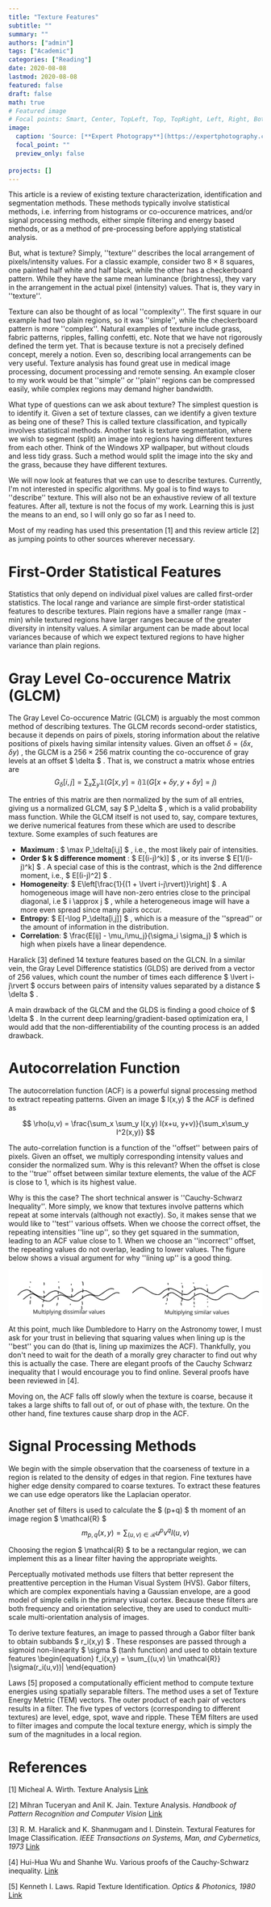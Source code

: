```yaml
---
title: "Texture Features"
subtitle: ""
summary: ""
authors: ["admin"]
tags: ["Academic"]
categories: ["Reading"]
date: 2020-08-08
lastmod: 2020-08-08
featured: false
draft: false
math: true
# Featured image
# Focal points: Smart, Center, TopLeft, Top, TopRight, Left, Right, BottomLeft, Bottom, BottomRight.
image:
  caption: 'Source: [**Expert Photograpy**](https://expertphotography.com/wp-content/uploads/2018/09/texture-photography-wood-bark.jpg)'
  focal_point: ""
  preview_only: false

projects: []
---
```


This article is a review of existing texture characterization, identification and segmentation methods. These methods typically involve statistical methods, i.e. inferring from histograms or co-occurence matrices, and/or signal processing methods, either simple filtering and energy based methods, or as a method of pre-processing before applying statistical analysis.

But, what is texture? Simply, ''texture'' describes the local arrangement of pixels/intensity values. For a classic example, consider two $8\times 8$ squares, one painted half white and half black, while the other has a checkerboard pattern. While they have the same mean luminance (brightness), they vary in the arrangement in the actual pixel (intensity) values. That is, they vary in ''texture''. 

Texture can also be thought of as local ''complexity''. The first square in our example had two plain regions, so it was ''simple'', while the checkerboard pattern is more ''complex''. Natural examples of texture include grass, fabric patterns, ripples, falling confetti, etc. Note that we have not rigorously defined the term yet. That is because texture is not a precisely defined concept, merely a notion. Even so, describing local arrangements can be very useful. Texture analysis has found great use in medical image processing, document processing and remote sensing. An example closer to my work would be that ''simple'' or ''plain'' regions can be compressed easily, while complex regions may demand higher bandwidth. 

What type of questions can we ask about texture? The simplest question is to identify it. Given a set of texture classes, can we identify a given texture as being one of these? This is called texture classification, and typically involves statistical methods. Another task is texture segmentation, where we wish to segment (split) an image into regions having different textures from each other. Think of the Windows XP wallpaper, but without clouds and less tidy grass. Such a method would split the image into the sky and the grass, because they have different textures.

We will now look at features that we can use to describe textures. Currently, I'm not interested in specific algorithms. My goal is to find ways to ''describe'' texture. This will also not be an exhaustive review of all texture features. After all, texture is not the focus of my work. Learning this is just the means to an end, so I will only go so far as I need to.

Most of my reading has used this presentation [1] and this review article [2] as jumping points to other sources wherever necessary.

# First-Order Statistical Features
Statistics that only depend on individual pixel values are called first-order statistics. The local range and variance are simple first-order statistical features to describe textures. Plain regions have a smaller range (max - min) while textured regions have larger ranges because of the greater diversity in intensity values. A similar argument can be made about local variances because of which we expect textured regions to have higher variance than plain regions.

# Gray Level Co-occurence Matrix (GLCM)
The Gray Level Co-occurence Matric (GLCM) is arguably the most common method of describing textures. The GLCM records second-order statistics, because it depends on pairs of pixels, storing information about the relative positions of pixels having similar intensity values. Given an offset  $\delta = (\delta x, \delta y)$ , the GLCM is a $256 \times 256$ matrix counting the co-occurence of gray levels at an offset  $ \delta $ . That is, we construct a matrix whose entries are
 $$ G_{\delta}[i,j] = \sum_x \sum_y \mathbb{1}(G[x,y] = i) \mathbb{1}(G[x+\delta y,y+\delta y] = j) $$ 

The entries of this matrix are then normalized by the sum of all entries, giving us a normalized GLCM, say  $ P_\delta $ , which is a valid probability mass function. While the GLCM itself is not used to, say, compare textures, we derive numerical features from these which are used to describe texture. Some examples of such features are
* **Maximum** :  $ \max P_\delta[i,j] $ , i.e., the most likely pair of intensities.
* **Order $ k $ difference moment** : $ E[(i-j)^k)] $ , or its inverse  $ E[1/(i-j)^k] $ . A special case of this is the contrast, which is the 2nd difference moment, i.e.,  $ E[(i-j)^2] $ .
* **Homogeneity**: $ E\left[\frac{1}{(1 + \lvert i-j\rvert)}\right] $ . A homogeneous image will have non-zero entries close to the principal diagonal, i.e  $ i \approx j $ , while a heterogeneous image will have a more even spread since many pairs occur.
* **Entropy**: $ E[-\log P_\delta[i,j]] $ , which is a measure of the ''spread'' or the amount of information in the distribution.
* **Correlation**: $ \frac{E[ij] - \mu_i\mu_j}{\sigma_i \sigma_j} $  which is high when pixels have a linear dependence.

Haralick [3] defined 14 texture features based on the GLCN. In a similar vein, the Gray Level Difference statistics (GLDS) are derived from a vector of 256 values, which count the number of times each difference  $ \lvert i-j\rvert $  occurs between pairs of intensity values separated by a distance  $ \delta $ .

A main drawback of the GLCM and the GLDS is finding a good choice of  $ \delta $ . In the current deep learning/gradient-based optimization era, I would add that the non-differentiability of the counting process is an added drawback.

# Autocorrelation Function
The autocorrelation function (ACF) is a powerful signal processing method to extract repeating patterns. Given an image  $ I(x,y) $  the ACF is defined as 

$$ \rho(u,v) = \frac{\sum_x \sum_y I(x,y) I(x+u, y+v)}{\sum_x\sum_y I^2(x,y)} $$

The auto-correlation function is a function of the ''offset'' between pairs of pixels. Given an offset, we multiply corresponding intensity values and consider the normalized sum. Why is this relevant? When the offset is close to the ''true'' offset between similar texture elements, the value of the ACF is close to 1, which is its highest value. 

Why is this the case? The short technical answer is ''Cauchy-Schwarz Inequality''. More simply, we know that textures involve patterns which repeat at some intervals (although not exactly). So, it makes sense that we would like to ''test'' various offsets. When we choose the correct offset, the repeating intensities ''line up'', so they get squared in the summation, leading to an ACF value close to 1. When we choose an ''incorrect'' offset, the repeating values do not overlap, leading to lower values. The figure below shows a visual argument for why ''lining up'' is a good thing.

![Visualizing Cauchy-Scwarz Inequality](cs_ineq.png)

At this point, much like Dumbledore to Harry on the Astronomy tower, I must ask for your trust in believing that squaring values when lining up is the ''best'' you can do (that is, lining up maximizes the ACF). Thankfully, you don't need to wait for the death of a morally grey character to find out why this is actually the case. There are elegant proofs of the Cauchy Schwarz inequality that I would encourage you to find online. Several proofs have been reviewed in [4].

Moving on, the ACF falls off slowly when the texture is coarse, because it takes a large shifts to fall out of, or out of phase with, the texture. On the other hand, fine textures cause sharp drop in the ACF.


# Signal Processing Methods
We begin with the simple observation that the coarseness of texture in a region is related to the density of edges in that region. Fine textures have higher edge density compared to coarse textures. To extract these features we can use edge operators like the Laplacian operator. 

Another set of filters is used to calculate the  $ (p+q) $  th moment of an image region  $ \mathcal{R} $ 
$$  m_{p,q}(x,y) = \sum_{(u,v) \in \mathcal{R}} u^p v^q I(u,v)  $$ 

Choosing the region  $ \mathcal{R} $  to be a rectangular region, we can implement this as a linear filter having the appropriate weights.

Perceptually motivated methods use filters that better represent the preattentive perception in the Human Visual System (HVS). Gabor filters, which are complex exponentials having a Gaussian envelope, are a good model of simple cells in the primary visual cortex. Because these filters are both frequency and orientation selective, they are used to conduct multi-scale multi-orientation analysis of images.

To derive texture features, an image to passed through a Gabor filter bank to obtain subbands  $ r_i(x,y) $ . These responses are passed through a sigmoid non-linearity  $ \sigma $  (tanh function) and used to obtain texture features
\begin{equation}
    f_i(x,y) = \sum_{(u,v) \in \mathcal{R}} |\sigma(r_i(u,v))|
\end{equation}

Laws [5] proposed a computationally efficient method to compute texture energies using spatially separable filters. The method uses a set of Texture Energy Metric (TEM) vectors. The outer product of each pair of vectors results in a filter. The five types of vectors (corresponding to different textures) are level, edge, spot, wave and ripple. 
These TEM filters are used to filter images and compute the local texture energy, which is simply the sum of the magnitudes in a local region.

# References
[1] Micheal A. Wirth. Texture Analysis [Link](http://www.cyto.purdue.edu/cdroms/micro2/content/education/wirth06.pdf)

[2] Mihran Tuceryan and Anil K. Jain. Texture Analysis. _Handbook of Pattern Recognition and Computer Vision_ [Link](https://www.worldscientific.com/doi/abs/10.1142/9789814343138_0010)

[3] R. M. Haralick and K. Shanmugam and I. Dinstein. Textural Features for Image Classification. _IEEE Transactions on Systems, Man, and Cybernetics, 1973_ [Link](http://haralick.org/journals/TexturalFeatures.pdf)

[4] Hui-Hua Wu and Shanhe Wu. Various proofs of the Cauchy-Schwarz inequality. [Link](https://www.statisticshowto.com/wp-content/uploads/2016/06/Cauchy-Schwarzinequality.pdf)

[5] Kenneth I. Laws. Rapid Texture Identification. _Optics & Photonics, 1980_ [Link](https://www.spiedigitallibrary.org/conference-proceedings-of-spie/0238/0000/Rapid-Texture-Identification/10.1117/12.959169.short)